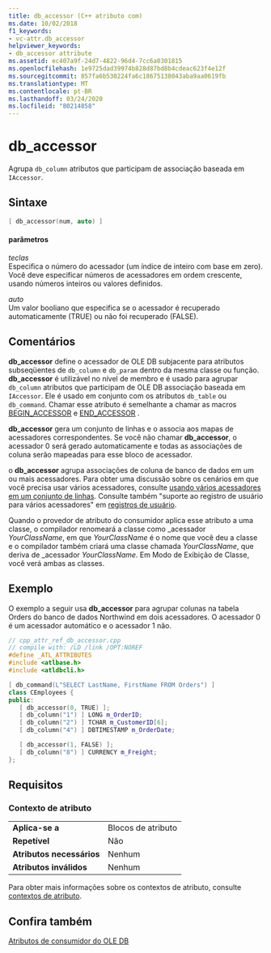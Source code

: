 ```yaml
---
title: db_accessor (C++ atributo com)
ms.date: 10/02/2018
f1_keywords:
- vc-attr.db_accessor
helpviewer_keywords:
- db_accessor attribute
ms.assetid: ec407a9f-24d7-4822-96d4-7cc6a0301815
ms.openlocfilehash: 1e9725dad39974b828d87bd8b4cdeac623f4e12f
ms.sourcegitcommit: 857fa6b530224fa6c18675138043aba9aa0619fb
ms.translationtype: MT
ms.contentlocale: pt-BR
ms.lasthandoff: 03/24/2020
ms.locfileid: "80214858"
---
```

# <a name="db_accessor"></a>db_accessor

Agrupa `db_column` atributos que participam de associação baseada em `IAccessor`.

## <a name="syntax"></a>Sintaxe

```cpp
[ db_accessor(num, auto) ]
```

#### <a name="parameters"></a>parâmetros

*teclas*<br/>
Especifica o número do acessador (um índice de inteiro com base em zero). Você deve especificar números de acessadores em ordem crescente, usando números inteiros ou valores definidos.

*auto*<br/>
Um valor booliano que especifica se o acessador é recuperado automaticamente (TRUE) ou não foi recuperado (FALSE).

## <a name="remarks"></a>Comentários

**db_accessor** define o acessador de OLE DB subjacente para atributos subseqüentes de `db_column` e `db_param` dentro da mesma classe ou função. **db_accessor** é utilizável no nível de membro e é usado para agrupar `db_column` atributos que participam de OLE DB associação baseada em `IAccessor`. Ele é usado em conjunto com os atributos `db_table` ou `db_command`. Chamar esse atributo é semelhante a chamar as macros [BEGIN_ACCESSOR](../../data/oledb/begin-accessor.md) e [END_ACCESSOR](../../data/oledb/end-accessor.md) .

**db_accessor** gera um conjunto de linhas e o associa aos mapas de acessadores correspondentes. Se você não chamar **db_accessor**, o acessador 0 será gerado automaticamente e todas as associações de coluna serão mapeadas para esse bloco de acessador.

o **db_accessor** agrupa associações de coluna de banco de dados em um ou mais acessadores. Para obter uma discussão sobre os cenários em que você precisa usar vários acessadores, consulte [usando vários acessadores em um conjunto de linhas](../../data/oledb/using-multiple-accessors-on-a-rowset.md). Consulte também "suporte ao registro de usuário para vários acessadores" em [registros de usuário](../../data/oledb/user-records.md).

Quando o provedor de atributo do consumidor aplica esse atributo a uma classe, o compilador renomeará a classe como \_acessador *YourClassName*, em que *YourClassName* é o nome que você deu a classe e o compilador também criará uma classe chamada *YourClassName*, que deriva de \_acessador *YourClassName*.  Em Modo de Exibição de Classe, você verá ambas as classes.

## <a name="example"></a>Exemplo

O exemplo a seguir usa **db_accessor** para agrupar colunas na tabela Orders do banco de dados Northwind em dois acessadores. O acessador 0 é um acessador automático e o acessador 1 não.

```cpp
// cpp_attr_ref_db_accessor.cpp
// compile with: /LD /link /OPT:NOREF
#define _ATL_ATTRIBUTES
#include <atlbase.h>
#include <atldbcli.h>

[ db_command(L"SELECT LastName, FirstName FROM Orders") ]
class CEmployees {
public:
   [ db_accessor(0, TRUE) ];
   [ db_column("1") ] LONG m_OrderID;
   [ db_column("2") ] TCHAR m_CustomerID[6];
   [ db_column("4") ] DBTIMESTAMP m_OrderDate;

   [ db_accessor(1, FALSE) ];
   [ db_column("8") ] CURRENCY m_Freight;
};
```

## <a name="requirements"></a>Requisitos

### <a name="attribute-context"></a>Contexto de atributo

|||
|-|-|
|**Aplica-se a**|Blocos de atributo|
|**Repetível**|Não|
|**Atributos necessários**|Nenhum|
|**Atributos inválidos**|Nenhum|

Para obter mais informações sobre os contextos de atributo, consulte [contextos de atributo](cpp-attributes-com-net.md#contexts).

## <a name="see-also"></a>Confira também

[Atributos de consumidor do OLE DB](ole-db-consumer-attributes.md)
